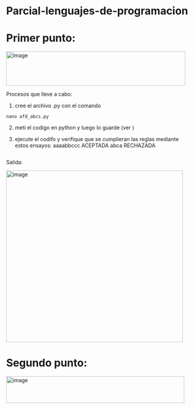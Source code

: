 # Parcial-lenguajes-de-programacion

# Primer punto:


<img width="483" height="92" alt="image" src="https://github.com/user-attachments/assets/a733f6c1-b87b-4ae7-906b-b5946b2dbbea" />


Procesos que lleve a cabo:

1. cree el archivo .py con el comando

```
nano afd_abcs.py
```
2. meti el codigo en python y luego lo guarde (ver )
   
3. ejecute el codifo y verifique que se cumplieran las reglas mediante estos ensayos:
aaaabbccc
ACEPTADA
abca
RECHAZADA


```

```

Salida:

<img width="476" height="461" alt="image" src="https://github.com/user-attachments/assets/788a99b8-1e9e-499d-9ddc-0014728118c2" />




# Segundo punto:

<img width="480" height="72" alt="image" src="https://github.com/user-attachments/assets/27af0bbb-327b-441e-9164-1aba456cc45c" />

